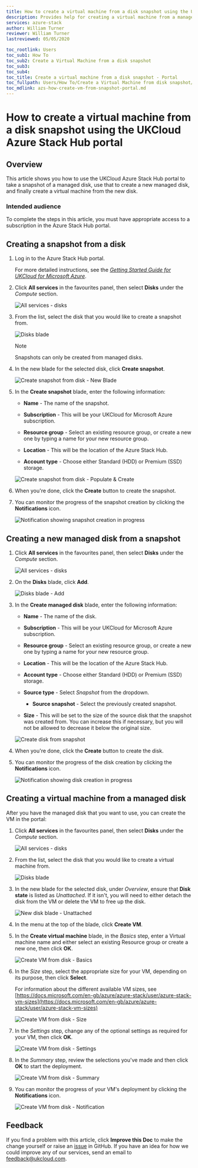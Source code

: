 ```yaml
---
title: How to create a virtual machine from a disk snapshot using the UKCloud Azure Stack Hub portal
description: Provides help for creating a virtual machine from a managed disk snapshot using the portal on UKCloud for Microsoft Azure
services: azure-stack
author: William Turner
reviewer: William Turner
lastreviewed: 05/05/2020

toc_rootlink: Users
toc_sub1: How To
toc_sub2: Create a Virtual Machine from a disk snapshot
toc_sub3:
toc_sub4:
toc_title: Create a virtual machine from a disk snapshot - Portal
toc_fullpath: Users/How To/Create a Virtual Machine from disk snapshot/azs-how-create-vm-from-snapshot-portal.md
toc_mdlink: azs-how-create-vm-from-snapshot-portal.md
---
```


# How to create a virtual machine from a disk snapshot using the UKCloud Azure Stack Hub portal

## Overview

This article shows you how to use the UKCloud Azure Stack Hub portal to take a snapshot of a managed disk, use that to create a new managed disk, and finally create a virtual machine from the new disk.

### Intended audience

To complete the steps in this article, you must have appropriate access to a subscription in the Azure Stack Hub portal.

## Creating a snapshot from a disk

1. Log in to the Azure Stack Hub portal.

    For more detailed instructions, see the [*Getting Started Guide for UKCloud for Microsoft Azure*](azs-gs.md).

2. Click **All services** in the favourites panel, then select **Disks** under the *Compute* section.

    ![All services - disks](images/azs-browser-allservices-disks.png)

3. From the list, select the disk that you would like to create a snapshot from.

    ![Disks blade](images/azs-browser-disks-list.png)

    > [!NOTE]
    > Snapshots can only be created from managed disks.

4. In the new blade for the selected disk, click **Create snapshot**.

    ![Create snapshot from disk - New Blade](images/azs-create-snapshot-disk.png)

5. In the **Create snapshot** blade, enter the following information:

    - **Name** - The name of the snapshot.

    - **Subscription** - This will be your UKCloud for Microsoft Azure subscription.

    - **Resource group** - Select an existing resource group, or create a new one by typing a name for your new resource group.

    - **Location** - This will be the location of the Azure Stack Hub.

    - **Account type** - Choose either Standard (HDD) or Premium (SSD) storage.

    ![Create snapshot from disk - Populate & Create](images/azs-browser-create-snapshot.png)

6. When you're done, click the **Create** button to create the snapshot.

7. You can monitor the progress of the snapshot creation by clicking the **Notifications** icon.

    ![Notification showing snapshot creation in progress](images/azs-browser-create-snapshot-progress.png)

## Creating a new managed disk from a snapshot

1. Click **All services** in the favourites panel, then select **Disks** under the *Compute* section.

    ![All services - disks](images/azs-browser-allservices-disks.png)

2. On the **Disks** blade, click **Add**.

    ![Disks blade - Add](images/azs-browser-disks-list-add.png)

3. In the **Create managed disk** blade, enter the following information:

    - **Name** - The name of the disk.

    - **Subscription** - This will be your UKCloud for Microsoft Azure subscription.

    - **Resource group** - Select an existing resource group, or create a new one by typing a name for your new resource group.

    - **Location** - This will be the location of the Azure Stack Hub.

    - **Account type** - Choose either Standard (HDD) or Premium (SSD) storage.

    - **Source type** - Select *Snapshot* from the dropdown.
        - **Source snapshot** - Select the previously created snapshot.

    - **Size** - This will be set to the size of the source disk that the snapshot was created from. You can increase this if necessary, but you will not be allowed to decrease it below the original size.

    ![Create disk from snapshot](images/azs-browser-create-disk-from-snapshot.png)

4. When you're done, click the **Create** button to create the disk.

5. You can monitor the progress of the disk creation by clicking the **Notifications** icon.

    ![Notification showing disk creation in progress](images/azs-browser-create-disk-from-snapshot-progress.png)

## Creating a virtual machine from a managed disk

After you have the managed disk that you want to use, you can create the VM in the portal:

1. Click **All services** in the favourites panel, then select **Disks** under the *Compute* section.

    ![All services - disks](images/azs-browser-allservices-disks.png)

2. From the list, select the disk that you would like to create a virtual machine from.

    ![Disks blade](images/azs-browser-disks-list.png)

3. In the new blade for the selected disk, under *Overview*, ensure that **Disk state** is listed as *Unattached*. If it isn't, you will need to either detach the disk from the VM or delete the VM to free up the disk.

    ![New disk blade - Unattached](images/azs-browser-disk-unattached.png)

4. In the menu at the top of the blade, click **Create VM**.

5. In the **Create virtual machine** blade, in the *Basics* step, enter a Virtual machine name and either select an existing Resource group or create a new one, then click **OK**.

    ![Create VM from disk - Basics](images/azs-browser-disk-vm-basics.png)

6. In the *Size* step, select the appropriate size for your VM, depending on its purpose, then click **Select**.

    For information about the different available VM sizes, see [https://docs.microsoft.com/en-gb/azure/azure-stack/user/azure-stack-vm-sizes](https://docs.microsoft.com/en-gb/azure/azure-stack/user/azure-stack-vm-sizes)

    ![Create VM from disk - Size](images/azs-browser-disk-vm-size.png)

7. In the *Settings* step, change any of the optional settings as required for your VM, then click **OK**.

    ![Create VM from disk - Settings](images/azs-browser-disk-vm-settings.png)

8. In the *Summary* step, review the selections you've made and then click **OK** to start the deployment.

    ![Create VM from disk - Summary](images/azs-browser-disk-vm-summary.png)

9. You can monitor the progress of your VM's deployment by clicking the **Notifications** icon.

    ![Create VM from disk - Notification](images/azs-browser-disk-vm-notification.png)

## Feedback

If you find a problem with this article, click **Improve this Doc** to make the change yourself or raise an [issue](https://github.com/UKCloud/documentation/issues) in GitHub. If you have an idea for how we could improve any of our services, send an email to <feedback@ukcloud.com>.
